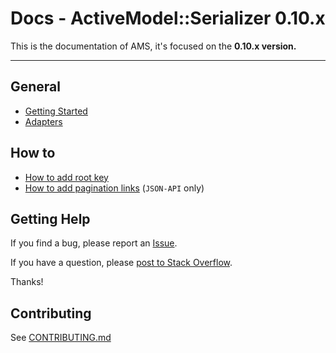 # Docs - ActiveModel::Serializer 0.10.x

This is the documentation of AMS, it's focused on the **0.10.x version.**

-----

## General

- [Getting Started](general/getting_started.md)
- [Adapters](general/adapters.md)

## How to

- [How to add root key](howto/add_root_key.md)
- [How to add pagination links](howto/add_pagination_links.md) (```JSON-API``` only)

## Getting Help

If you find a bug, please report an [Issue](https://github.com/rails-api/active_model_serializers/issues/new).

If you have a question, please [post to Stack Overflow](http://stackoverflow.com/questions/tagged/active-model-serializers).

Thanks!

## Contributing

See [CONTRIBUTING.md](https://github.com/rails-api/active_model_serializers/blob/master/CONTRIBUTING.md)
